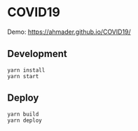 # COVID19

Demo: https://ahmader.github.io/COVID19/


## Development

```
yarn install
yarn start
```

## Deploy

```
yarn build
yarn deploy
```
